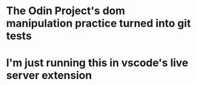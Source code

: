 # The Odin Project's dom manipulation practice turned into git tests 
# I'm just running this in vscode's live server extension